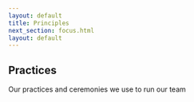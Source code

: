```yaml
---
layout: default
title: Principles
next_section: focus.html
layout: default
---
```


## Practices

Our practices and ceremonies we use to run our team